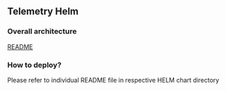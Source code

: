 ## Telemetry Helm
### Overall architecture 
[README](../README.md)


### How to deploy?
Please refer to individual README file in respective HELM chart directory
